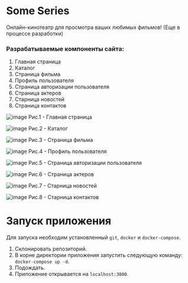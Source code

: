 # Some Series

Онлайн-кинотеатр для просмотра ваших любимых фильмов! (Еще в процессе разработки)

### Разрабатываемые компоненты сайта:

1) Главная страница
2) Каталог
3) Страница фильма
4) Профиль пользователя
5) Страница авторизации пользователя
6) Страница актеров
7) Старница новостей
8) Страница контактов


![image](https://github.com/DanKlint/SomeSeries/assets/108864135/4858492f-7c99-410b-aab8-5ad692a3007a)
Рис.1 - Главная страница

![image](https://github.com/DanKlint/SomeSeries/assets/108864135/f82f6657-69c6-430d-a7ea-ddd26596a2a6)
Рис.2 - Каталог

![image](https://github.com/DanKlint/SomeSeries/assets/108864135/8eced223-6db7-484c-8434-78439b71e4a3)
Рис.3 - Страница фильма

![image](https://github.com/DanKlint/SomeSeries/assets/108864135/490858a6-3504-46f7-b426-b29dcc22bb5c)
Рис.4 - Профиль пользователя

![image](https://github.com/DanKlint/SomeSeries/assets/108864135/5103d785-f54c-4e7b-b10c-5b24630a67c3)
Рис.5 - Страница авторизации пользователя

![image](https://github.com/DanKlint/SomeSeries/assets/108864135/020d1a3c-210e-4873-a349-3bff48c645ad)
Рис.6 - Страница актеров

![image](https://github.com/DanKlint/SomeSeries/assets/108864135/78067763-46b6-4f3e-9c61-27c5b9d599f5)
Рис.7 - Старница новостей

![image](https://github.com/DanKlint/SomeSeries/assets/108864135/43f7798a-4ef9-4a3c-8b34-0ef812cb0bd7)
Рис.8 - Старница контактов

# Запуск приложения

Для запуска необходим установленный `git`, `docker` и `docker-compose`.
1. Склонировать репозиторий.
2. В корне директории приложения запустить следующую команду: `docker-compose up -d`.
3. Подождать.
4. Приложение открывается на `localhost:3000`.
